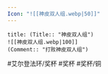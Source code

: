 ```yaml
---
Icon: "![[神皮双人组.webp|50]]"
---
```

```ad-common-bronze-trophy
title: (Title:: "神皮双人组")
![[神皮双人组.webp|100]]
(Comment:: "打败神皮双人组")
```

#艾尔登法环/奖杯 #奖杯 #奖杯/铜